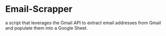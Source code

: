 # Email-Scrapper
a script that leverages the Gmail API to extract email addresses from Gmail and populate them into a Google Sheet.

